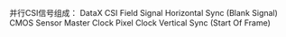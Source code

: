 并行CSI信号组成：
DataX
CSI Field Signal
Horizontal Sync (Blank Signal)
CMOS Sensor Master Clock
Pixel Clock
Vertical Sync (Start Of Frame)
